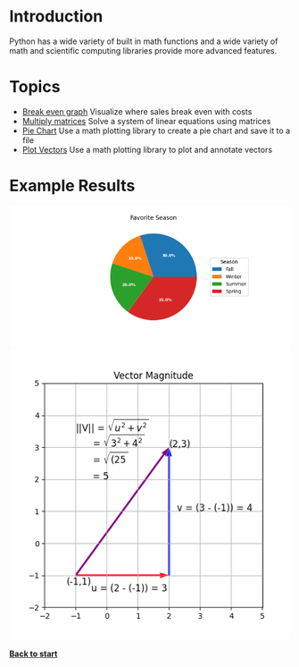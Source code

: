 # Introduction

Python has a wide variety of built in math functions and a wide variety of math and scientific computing libraries provide more advanced features.

# Topics
 - [Break even graph](/math/break_even_chart.py) Visualize where sales break even with costs
 - [Multiply matrices](/math/multiply_matrices.py) Solve a system of linear equations using matrices
 - [Pie Chart](/math/pie_chart.py) Use a math plotting library to create a pie chart and save it to a file
 - [Plot Vectors](/math/plot_vectors.py) Use a math plotting library to plot and annotate vectors

# Example Results
![Pie Chart](/images/activity.png?raw=true "Pie Chart")
![Plot Vectors](/images/vector-magnitude.png?raw=true "Plot Vectors")

**[Back to start](https://github.com/ccozad/python-playground)**
